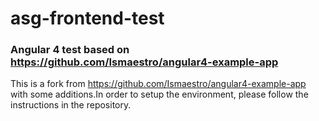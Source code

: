 # asg-frontend-test

### Angular 4 test based on https://github.com/Ismaestro/angular4-example-app

This is a fork from https://github.com/Ismaestro/angular4-example-app with some additions.In order to setup the environment, please follow the instructions in the repository. 
